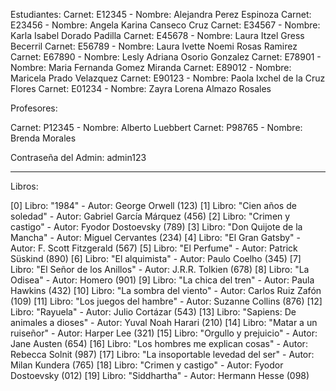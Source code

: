 Estudiantes:
Carnet: E12345 - Nombre: Alejandra Perez Espinoza
Carnet: E23456 - Nombre: Angela Karina Canseco Cruz
Carnet: E34567 - Nombre: Karla Isabel Dorado Padilla
Carnet: E45678 - Nombre: Laura Itzel Gress Becerril
Carnet: E56789 - Nombre: Laura Ivette Noemi Rosas Ramirez
Carnet: E67890 - Nombre: Lesly Adriana Osorio Gonzalez
Carnet: E78901 - Nombre: Maria Fernanda Gomez Miranda
Carnet: E89012 - Nombre: Maricela Prado Velazquez
Carnet: E90123 - Nombre: Paola Ixchel de la Cruz Flores
Carnet: E01234 - Nombre: Zayra Lorena Almazo Rosales

Profesores:


Carnet: P12345 - Nombre: Alberto Luebbert
Carnet: P98765 - Nombre: Brenda Morales

Contraseña del Admin: admin123
*******************************************************
Libros:

[0] Libro: "1984"                             - Autor: George Orwell          (123)
[1] Libro: "Cien años de soledad"             - Autor: Gabriel García Márquez (456)
[2] Libro: "Crimen y castigo"                 - Autor: Fyodor Dostoevsky      (789)
[3] Libro: "Don Quijote de la Mancha"         - Autor: Miguel Cervantes       (234)
[4] Libro: "El Gran Gatsby"                   - Autor: F. Scott Fitzgerald    (567)
[5] Libro: "El Perfume"                       - Autor: Patrick Süskind        (890)
[6] Libro: "El alquimista"                    - Autor: Paulo Coelho           (345)
[7] Libro: "El Señor de los Anillos"          - Autor: J.R.R. Tolkien         (678)
[8] Libro: "La Odisea"                        - Autor: Homero                 (901)
[9] Libro: "La chica del tren"                - Autor: Paula Hawkins          (432)
[10] Libro: "La sombra del viento"            - Autor: Carlos Ruiz Zafón      (109)
[11] Libro: "Los juegos del hambre"           - Autor: Suzanne Collins        (876)
[12] Libro: "Rayuela"                         - Autor: Julio Cortázar         (543)
[13] Libro: "Sapiens: De animales a dioses"   - Autor: Yuval Noah Harari      (210)
[14] Libro: "Matar a un ruiseñor"             - Autor: Harper Lee             (321)
[15] Libro: "Orgullo y prejuicio"             - Autor: Jane Austen            (654)
[16] Libro: "Los hombres me explican cosas"   - Autor: Rebecca Solnit         (987)
[17] Libro: "La insoportable levedad del ser" - Autor: Milan Kundera          (765)
[18] Libro: "Crimen y castigo"                - Autor: Fyodor Dostoevsky      (012)
[19] Libro: "Siddhartha"                      - Autor: Hermann Hesse          (098)
